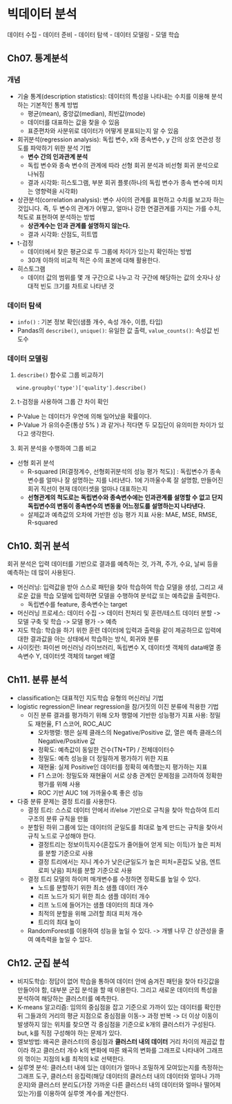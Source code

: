 # 빅데이터 분석
데이터 수집 - 데이터 준비 - 데이터 탐색 - 데이터 모델링 - 모델 학습
## Ch07. 통계분석
### 개념
+ 기술 통계(description statistics): 데이터의  특성을 나타내는 수치를 이용해 분석하는 기본적인 통계 방법
  - 평균(mean), 중앙값(median), 최빈값(mode)
  - 데이터를 대표하는 값을 찾을 수 있음
  - 표준편차와 사분위로 데이터가 어떻게 분표되는지 알 수 있음
+ 회귀분석(regression analysis): 독립 변수, x와 종속변수, y 간의 상호 연관성 정도를 파악하기 위한 분석 기법
  - <b>변수 간의 인과관계 분석</b>
  - 독립 변수와 종속 변수의 관계에 따라 선형 회귀 분석과 비선형 회귀 분석으로 나눠짐
  - 결과 시각화: 히스토그램, 부분 회귀 플롯(하나의 독립 변수가 종속 변수에 미치는 영향력을 시각화)
+ 상관분석(correlation analysis): 변수 사이의 관계를 표현하고 수치를 보고자 하는 것입니다. 즉, 두 변수의 관계가 어떻고, 얼마나 강한 연결관계를 가지는 가를 수치, 척도로 표현하여 분석하는 방법
  - <b>상관계수는 인과 관계를 설명하지 않는다.</b>
  - 결과 시각화: 산점도, 히트맵
+ t-검정
  - 데이터에서 찾은 평균으로 두 그룹에 차이가 있는지 확인하는 방법
  - 30개 이하의 비교적 적은 수의 표본에 대해 활용한다.
+ 히스토그램
  - 데이터 값의 범위를 몇 개 구간으로 나누고 각 구간에 해당하는 값의 숫자나 상대적 빈도 크기를 차트로 나타낸 것
 ### 데이터 탐색
 - `info()` : 기본 정보 확인(샘플 개수, 속성 개수, 이름, 타입)
 - Pandas의 `describe()`, `unique()`: 유일한 값 출력, `value_counts()`: 속성값 빈도수
 ### 데이터 모델링
 1. `describe()` 함수로 그룹 비교하기
 ```
    wine.groupby('type')['quality'].describe()
 ```
 2. t-검정을 사용하여 그룹 간 차이 확인
  - P-Value 는 데이터가 우연에 의해 일어났을 확률이다. 
  - P-Value 가 유의수준(통상 5% ) 과 같거나 적다면 두 모집단이 유의미한 차이가 있다고 생각한다. 
 3. 회귀 분석을 수행하여 그룹 비교
 - 선형 회귀 분석
    + R-squared [R(결정계수, 선형회귀분석의 성능 평가 척도)] : 독립변수가 종속변수를 얼마나 잘 설명하는 지를 나타낸다. 1에 가까울수록 잘 설명함, 만들어진 회귀 직선이 현재 데이터셋을 얼마나 대표하는지
    + <b>선형관계의 척도로는 독립변수와 종속변수에는 인과관계를 설명할 수 없고 단지 독립변수의 변동이 종속변수의 변동을 어느정도를 설명하는지 나타낸다.</b>
    + 살제값과 예측값의 오차에 가반한 성능 평가 지표 사용: MAE, MSE, RMSE, R-squared
## Ch10. 회귀 분석
회귀 분석은 입력 데이터를 기반으로 결과를 예측하는 것, 가격, 주가, 수요, 날씨 등을 예측하는 데 많이 사용된다.
+ 머신러닝: 입력값을 받아 스스로 패턴을 찾아 학습하여 학습 모델을 생성, 그리고 새로운 값을 학습 모델에 입력하면 모델을 수행하여 분석값 또는 예측값을 출력한다.
  - 독립변수를 feature, 종속변수는 target
+ 머신러닝 프로세스: 데이터 수집 -> 데이터 전처리 및 훈련/테스트 데이터 분할 -> 모델 구축 및 학습 -> 모델 평가 -> 예측 
+ 지도 학습: 학습을 하기 위한 훈련 데이터에 입력과 출력을 같이 제공하므로 입력에 대한 결과값을 아는 상태에서 학습하는 방식, 회귀와 분류
+ 사이킷런: 파이썬 머신러닝 라이브러리, 독립변수 X, 데이터셋 객체의 data배열  종속변수 Y, 데이터셋 객체의 target 배열
## Ch11. 분류 분석
+ classification는 대표적인 지도학습 유형의 머신러닝 기법
+ logistic regression은 linear regression을 참/거짓의 이진 분류에 적용한 기법
  - 이진 분류 결과를 평가하기 위해 오차 행렬에 기반한 성능평가 지표 사용: 정밀도 재현율, F1 스코어, ROC_AUC
    - 오차행렬: 행은 실제 클래스의 Negative/Positive 값, 열은 예측 클래스의 Negative/Positive 값
    - 정확도: 예측값이 동일한 건수(TN+TP) / 전체데이터수
    - 정밀도: 예측 성능을 더 정밀하게 평가하기 위한 지표
    - 재현율: 실제 Positive인 데이터를 정확히 예측했는지 평가하는 지표
    - F1 스코어: 정밀도와 재현율이 서로 상충 관계인 문제점을 고려하여 정확한 평가를 위해 사용
    - ROC 기반 AUC 1에 가까울수록 좋은 성능
 + 다중 분류 문제는 결정 트리를 사용한다.
    - 결정 트리: 스스로 데이터 안에서 if/else 기반으로 규칙을 찾아 학습하여 트리 구조의 분류 규칙을 만듦
    - 분할된 하위 그룹에 있는 데이터의 균일도를 최대로 높게 만드는 규칙을 찾아서 규칙 노드로 구성해야 한다.
      + 결정트리는 정보이득지수(혼잡도가 줄어들어 얻게 되는 이득)가 높은 피처를 분할 기준으로 사용
      + 결정 트리에서는 지니 계수가 낮은(균일도가 높은 피처=혼잡도 낮음, 엔트로피 낮음) 피처를 분할 기준으로 사용
    - 결정 트리 모델의 하이퍼 매개변수를 수정하면 정확도를 높일 수 있다.
      + 노드를 분할하기 위한 최소 샘플 데이터 개수
      + 리프 노드가 되기 위한 최소 샘플 데이터 개수
      + 리프 노드에 들어가는 샘플 데이터의 최대 개수
      + 최적의 분할을 위해 고려할 최대 피처 개수
      + 트리의 최대 높이
    - RandomForest를 이용하여 성능을 높일 수 있다. -> 개별 나무 간 상관성을 줄여 예측력을 높일 수 있다.
## Ch12. 군집 분석
+ 비지도학습: 정답이 없어 학습을 통하여 데이터 안에 숨겨진 패턴을 찾아 타깃값을 만들어야 함, 대부분 군집 분석을 할 때 이용한다. 그리고 새로운 데이터의 특성을 분석하여 해당하는 클러스터를 예측한다.
+ K-means 알고리즘: 임의의 중심점을 잡고 기준으로 가까이 있는 데이터를 확인한 뒤 그들과의 거리의 평균 지점으로 중심점을 이동-> 과정 반복
-> 더 이상 이동이 발생하지 않는 위치를 찾으면 각 중심점을 기준으로 k개의 클러스터가 구성된다. but, k를 직점 구성해야 하는 문제가 있다.
+ 엘보방법: 왜곡은 클러스터의 중심점과 __클러스터 내의 데이터__ 거리 차이의 제곱값 합이라 하고 클러스터 개수 k의 변화에 따른 왜곡의 변화를 그래프로 나타내어 그래프의 꺾이는 지점의 k를 최적의 k로 선택한다.
+ 실루엣 분석: 클러스터 내에 있는 데이터가 얼마나 조밀하게 모여있는지를 측정하는 그래프 도구, 클러스터 응집력(해당 데이터의 클러스터 내의 데이터와 얼마나 가까운지)와 클러스터 분리도(가장 가까운 다른 클러스터 내의 데이터와 얼마나 떨어져있는가)를 이용하여 실루엣 계수를 계산한다.
